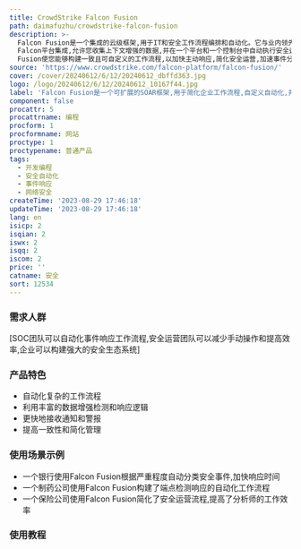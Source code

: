 ```yaml
---
title: CrowdStrike Falcon Fusion
path: daimafuzhu/crowdstrike-falcon-fusion
description: >-
  Falcon Fusion是一个集成的云级框架,用于IT和安全工作流程编排和自动化。它与业内领先的CrowdStrike
  Falcon平台集成,允许您收集上下文增强的数据,并在一个平台和一个控制台中自动执行安全运营、威胁情报和事件响应,以缓解网络威胁和漏洞。Falcon
  Fusion使您能够构建一致且可自定义的工作流程,以加快主动响应,简化安全运营,加速事件分类和实时响应,降低成本和资源,并构建强大的开放生态系统。
source: 'https://www.crowdstrike.com/falcon-platform/falcon-fusion/'
cover: /cover/20240612/6/12/20240612_dbffd363.jpg
logo: /logo/20240612/6/12/20240612_10167f44.jpg
label: 'Falcon Fusion是一个可扩展的SOAR框架,用于简化企业工作流程,自定义自动化,并优化IT和安全运营'
component: false
procattr: 5
procattrname: 编程
procform: 1
procformname: 网站
proctype: 1
proctypename: 普通产品
tags:
  - 开发编程
  - 安全自动化
  - 事件响应
  - 网络安全
createTime: '2023-08-29 17:46:18'
updateTime: '2023-08-29 17:46:18'
lang: en
isicp: 2
isqian: 2
iswx: 2
isqq: 2
iscom: 2
price: ''
catname: 安全
sort: 12534
---
```




### 需求人群
[SOC团队可以自动化事件响应工作流程,安全运营团队可以减少手动操作和提高效率,企业可以构建强大的安全生态系统]

### 产品特色
- 自动化复杂的工作流程
- 利用丰富的数据增强检测和响应逻辑
- 更快地接收通知和警报
- 提高一致性和简化管理

### 使用场景示例
- 一个银行使用Falcon Fusion根据严重程度自动分类安全事件,加快响应时间
- 一个制药公司使用Falcon Fusion构建了端点检测响应的自动化工作流程
- 一个保险公司使用Falcon Fusion简化了安全运营流程,提高了分析师的工作效率

### 使用教程


  
